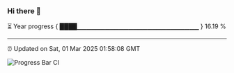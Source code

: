 ### Hi there 👋

⏳ Year progress { ████▁▁▁▁▁▁▁▁▁▁▁▁▁▁▁▁▁▁▁▁▁▁▁▁▁▁ } 16.19 %

---

⏰ Updated on Sat, 01 Mar 2025 01:58:08 GMT

![Progress Bar CI](https://github.com/DhruviPatel157/GitHub-Actions-Demo/workflows/Progress%20Bar%20CI/badge.svg)
